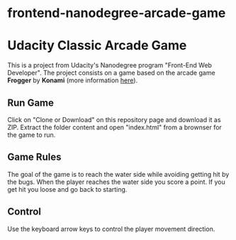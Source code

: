 frontend-nanodegree-arcade-game
===============================

# Udacity Classic Arcade Game

This is a project from Udacity's Nanodegree program "Front-End Web Developer". The project consists on a game based on the arcade game **Frogger** by **Konami** (more information [here](https://en.wikipedia.org/wiki/Frogger)).

## Run Game

Click on "Clone or Download" on this repository page and download it as ZIP. Extract the folder content and open "index.html" from a brownser for the game to run.

## Game Rules

The goal of the game is to reach the water side while avoiding getting hit by the bugs. When the player reaches the water side you score a point. If you get hit you loose and go back to starting.

## Control

Use the keyboard arrow keys to control the player movement direction.